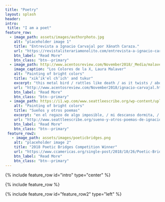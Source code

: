 ```yaml
---
title: "Poetry"
layout: splash
header:
intro:
 title: "I am a poet"
feature_row:
  - image_path: assets/images/authorphoto.jpg
    alt: "placeholder image 1"
    title: "Entrevista a Ignacio Carvajal por Xánath Caraza."
    url: "https://revistaliterariamonolito.com/entrevista-a-ignacio-carvajal-por-xanath-caraza/"
    btn_label: "Read More"
    btn_class: "btn--primary"
  - image_path: http://www.acentosreview.com/November2018/_Media/malaverlaupainting_hr.jpeg
    image_caption: "Los Colores de la X, Laura Malaver"
    alt: "Painting of bright colors"
    title: "xik’ik'el ch’ich' and tukur"
    excerpt: "this metal bird / rattles like death / as it twists / above the midwest / solace"
    url: "http://www.acentosreview.com/November2018/ignacio-carvajal.html"
    btn_label: "Read More"
    btn_class: "btn--primary"
  - image_path: https://i1.wp.com/www.seattleescribe.org/wp-content/uploads/2016/11/cropped-squarelogo.jpg
    alt: "Painting of bright colors"
    title: "Sueños y otros poemas"
    excerpt: "en el regazo de algo imposible, / mi descanso dormita, / babea, casi ronca."
    url: "http://www.seattleescribe.org/sueno-y-otros-poemas-de-ignacio-carvajal/"
    btn_label: "Read More"
    btn_class: "btn--primary"
 feature_row2:
   - image_path: assets/images/poeticbridges.png
    alt: "placeholder image 2"
    title: "2018 Poetic Bridges Competition Winner"
    url: "https://www.ccamericas.org/single-post/2018/10/26/Poetic-Bridges-Awards2018"
    btn_label: "Read More"
    btn_class: "btn--primary"
---
```


{% include feature_row id="intro" type="center" %}

{% include feature_row %}

{% include feature_row id="feature_row2" type="left" %}

<!-- {% include feature_row id="feature_row3" type="right" %}

{% include feature_row id="feature_row4" type="center" %} -->